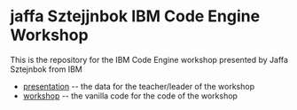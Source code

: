 # jaffa Sztejjnbok IBM Code Engine Workshop 


This is the repository for the IBM Code Engine  workshop presented by Jaffa Sztejnbok from  IBM

- [presentation](./presentation) -- the data for the teacher/leader of the workshop
- [workshop](./workshop) -- the vanilla code for the code of the workshop

